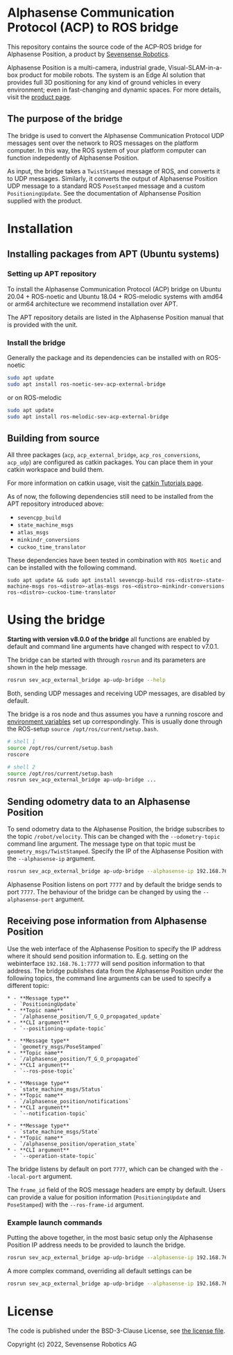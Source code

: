 # Alphasense Communication Protocol (ACP) to ROS bridge 

This repository contains the source code of the ACP-ROS bridge for Alphasense Position, a product by [Sevensense Robotics](https://www.sevensense.ai/).

Alphasense Position is a multi-camera, industrial grade, Visual-SLAM-in-a-box product for mobile robots. 
The system is an Edge AI solution that provides full 3D positioning for any kind of ground vehicles in every environment; even in fast-changing and dynamic spaces.
For more details, visit the [product page](https://www.sevensense.ai/product/alphasense-position).

## The purpose of the bridge

The bridge is used to convert the Alphasense Communication Protocol UDP messages sent over the network to ROS messages on the platform computer. 
In this way, the ROS system of your platform computer can function indepedently of Alphasense Position.

As input, the bridge takes a `TwistStamped` message of ROS, and converts it to UDP messages. 
Similarly, it converts the output of Alphasense Position UDP message to a standard ROS `PoseStamped` message and a custom `PositioningUpdate`. 
See the documentation of Alphansense Position supplied with the product.


# Installation

## Installing packages from APT (Ubuntu systems)

### Setting up APT repository

To install the Alphasense Communication Protocol (ACP) bridge on Ubuntu 20.04 + ROS-noetic and Ubuntu 18.04 + ROS-melodic systems with amd64 or arm64 architecture we recommend installation over APT.

The APT repository details are listed in the Alphasense Position manual that is provided with the unit.

### Install the bridge

Generally the package and its dependencies can be installed with on ROS-noetic

```sh
sudo apt update
sudo apt install ros-noetic-sev-acp-external-bridge
```
or on ROS-melodic
```sh
sudo apt update
sudo apt install ros-melodic-sev-acp-external-bridge
```

## Building from source

All three packages (`acp`, `acp_external_bridge`, `acp_ros_conversions`, `acp_udp`) are configured as catkin packages. 
You can place them in your catkin workspace and build them.

For more information on catkin usage, visit the [catkin Tutorials page](http://wiki.ros.org/catkin/Tutorials).

As of now, the following dependencies still need to be installed from the APT repository introduced above:
- `sevencpp_build`
- `state_machine_msgs`
- `atlas_msgs`
- `minkindr_conversions`
- `cuckoo_time_translator`

These dependencies have been tested in combination with `ROS Noetic` and can be installed with the following command.
```
sudo apt update && sudo apt install sevencpp-build ros-<distro>-state-machine-msgs ros-<distro>-atlas-msgs ros-<distro>-minkindr-conversions ros-<distro>-cuckoo-time-translator
```

# Using the bridge

**Starting with version v8.0.0 of the bridge** all functions are enabled by default and command line arguments have changed with respect to v7.0.1.

The bridge can be started with through `rosrun` and its parameters are shown in the help message.

```sh
rosrun sev_acp_external_bridge ap-udp-bridge --help
```

Both, sending UDP messages and receiving UDP messages, are disabled by default.

The bridge is a ros node and thus assumes you have a running roscore and [environment variables](https://wiki.ros.org/ROS/EnvironmentVariables) set up correspondingly. This is usually done through the ROS-setup `source /opt/ros/current/setup.bash`.

```sh
# shell 1
source /opt/ros/current/setup.bash
roscore
```

```sh
# shell 2
source /opt/ros/current/setup.bash
rosrun sev_acp_external_bridge ap-udp-bridge ...
```

## Sending odometry data to an Alphasense Position

To send odometry data to the Alphasense Position, the bridge subscribes to the topic `/robot/velocity`. This can be changed with the `--odometry-topic` command line argument. The message type on that topic must be `geometry_msgs/TwistStamped`. Specify the IP of the Alphasense Position with the `--alphasense-ip` argument.

```sh
rosrun sev_acp_external_bridge ap-udp-bridge --alphasense-ip 192.168.76.100 --odometry-topic /robot/velocity
```

Alphasense Position listens on port `7777` and by default the bridge sends to port `7777`. The behaviour of the bridge can be changed by using the `--alphasense-port` argument.

## Receiving pose information from Alphasense Position

Use the web interface of the Alphasense Position to specify the IP address where it should send position information to. E.g. setting on the webinterface `192.168.76.1:7777` will send position information to that address.
The bridge publishes data from the Alphasense Position under the following topics, the command line arguments can be used to specify a different topic:

```{list-table}
* - **Message type**
  - `PositioningUpdate`
* - **Topic name**
  - `/alphasense_position/T_G_O_propagated_update`
* - **CLI argument**
  - `--positioning-update-topic`
```
```{list-table}
* - **Message type**
  - `geometry_msgs/PoseStamped`
* - **Topic name**
  - `/alphasense_position/T_G_O_propagated`
* - **CLI argument**
  - `--ros-pose-topic`
```
```{list-table}
* - **Message type**
  - `state_machine_msgs/Status`
* - **Topic name**
  - `/alphasense_position/notifications`
* - **CLI argument**
  - `--notification-topic`
```
```{list-table}
* - **Message type**
  - `state_machine_msgs/State`
* - **Topic name**
  - `/alphasense_position/operation_state`
* - **CLI argument**
  - `--operation-state-topic`
```

The bridge listens by default on port `7777`, which can be changed with the `--local-port` argument.

The `frame_id` field of the ROS message headers are empty by default. Users can provide a value for position information (`PositioningUpdate` and `PoseStamped`) with the `--ros-frame-id` argument.

### Example launch commands

Putting the above together, in the most basic setup only the Alphasense Position IP address needs to be provided to launch the bridge.

```sh
rosrun sev_acp_external_bridge ap-udp-bridge --alphasense-ip 192.168.76.100
```

A more complex command, overriding all default settings can be

```sh
rosrun sev_acp_external_bridge ap-udp-bridge --alphasense-ip 192.168.76.100 --alphasense-port 88 --local-port 7778 --odometry-topic /odometry --positioning-update-topic /alphasense/positioning --ros-pose-topic /ros/pose --notification-topic /notifications --operation-state-topic /AP/operations --ros-frame-id "alphasense_position_frame"
```

# License

The code is published under the BSD-3-Clause License, see [the license file](LICENSE).

Copyright (c) 2022, Sevensense Robotics AG
